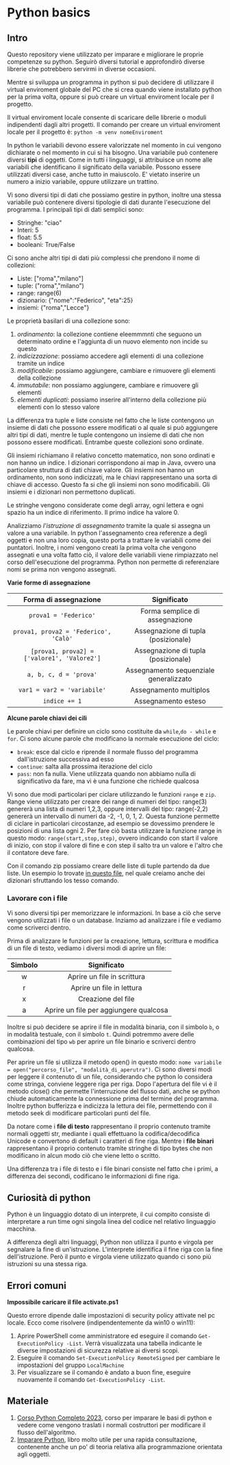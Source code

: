 # Python basics


## Intro

Questo repository viene utilizzato per imparare e migliorare le proprie competenze su python. Seguirò diversi tutorial e approfondirò diverse librerie
che potrebbero servirmi in diverse occasioni.

Mentre si sviluppa un programma in python si può decidere di utilizzare il virtual enviroment globale del PC che si crea quando viene
installato python per la prima volta, oppure si può creare un virtual enviroment locale per il progetto. 

Il virtual enviroment locale consente di scaricare delle librerie o moduli indipendenti dagli altri progetti. Il comando per 
creare un virtual enviroment locale per il progetto è: ```python -m venv nomeEnviroment``` 

In python le variabili devono essere valorizzate nel momento in cui vengono dichiarate o nel momento in cui si ha bisogno. Una variabile 
può contenere diversi **tipi** di oggetti. Come in tutti i linguaggi, si attribuisce un nome alle variabili che identificano il significato della 
variabile. Possono essere utilizzati diversi case, anche tutto in maiuscolo. E' vietato inserire un numero a inizio variabile, oppure utilizzare un trattino.

Vi sono diversi tipi di dati che possiamo gestire in python, inoltre una stessa variabile può contenere diversi tipologie di dati durante l'esecuzione 
del programma. I principali tipi di dati semplici sono:

- Stringhe: "ciao"
- Interi: 5
- float: 5.5
- booleani: True/False

Ci sono anche altri tipi di dati più complessi che prendono il nome di collezioni:

- Liste: ["roma","milano"]
- tuple: ("roma","milano")
- range: range(6)
- dizionario: {"nome":"Federico", "eta":25}
- insiemi: {"roma","Lecce"}

Le proprietà basilari di una collezione sono:
1. _ordinamento_: la collezione contiene eleemmmnti che seguono un determinato ordine e l'aggiunta di un nuovo elemento non incide su questo
2. _indicizzazione_: possiamo accedere agli elementi di una collezione tramite un indice
3. _modificabile_: possiamo aggiungere, cambiare e rimuovere gli elementi della collezione
4. _immutabile_: non possiamo aggiungere, cambiare e rimuovere gli elementi
5. _elementi duplicati_: possiamo inserire all'interno della collezione più elementi con lo stesso valore

La differenza tra tuple e liste consiste nel fatto che le liste contengono un insieme di dati che possono essere modificati o al quale si può 
aggiungere altri tipi di dati, mentre le tuple contengono un insieme di dati che non possono essere modificati. Entrambe queste collezioni sono ordinate.

Gli insiemi richiamano il relativo concetto matematico, non sono ordinati e non hanno un indice. I dizionari corrispondono ai map in Java,
ovvero una particolare struttura di dati chiave valore.
Gli insiemi non hanno un ordinamento, non sono indicizzati, ma le chiavi rappresentano una 
sorta di chiave di accesso. Questo fa si che gli insiemi non sono modificabili. Gli insiemi e i dizionari non permettono duplicati.

Le stringhe vengono considerate come degli array, ogni lettera e ogni spazio ha un indice di riferimento. Il primo indice 
ha valore 0.

Analizziamo _l'istruzione di assegnamento_ tramite la quale si assegna un valore a una variabile. In python l'assegnamento 
crea referenze a degli oggetti e non una loro copia, questo porta a trattare le variabili come dei puntatori. Inoltre, 
i nomi vengono creati la prima volta che vengono assegnati e una volta fatto ciò, il valore delle variabili viene rimpiazzato 
nel corso dell'esecuzione del programma. Python non permette di referenziare nomi se prima non vengono assegnati.

**Varie forme di assegnazione**

|              Forma di assegnazione              |              Significato               |
|:-----------------------------------------------:|:--------------------------------------:|
|            ```prova1 = 'Federico'```            |     Forma semplice di assegnazione     |
|    ```prova1, prova2 = 'Federico', 'Calò'```    |  Assegnazione di tupla (posizionale)   |
| ```[prova1, prova2] = ['valore1', 'Valore2']``` |  Assegnazione di tupla (posizionale)   |
|           ```a, b, c, d = 'prova'```            | Assegnamento sequenziale generalizzato |
|         ```var1 = var2 = 'variabile'```         |         Assegnamento multiplos         |
|                ```indice += 1```                |          Assegnamento esteso           |

**Alcune parole chiavi dei cili**

Le parole chiavi per definire un ciclo sono costituite da ```while```,```do - while``` e ```for```. Ci sono alcune parole 
che modificano la normale esecuzione del ciclo:

- ```break```: esce dal ciclo e riprende il normale flusso del programma dall'istruzione successiva ad esso
- ```continue```: salta alla prossima iterazione del ciclo
- ```pass```: non fa nulla. Viene utilizzata quando non abbiamo nulla di significativo da fare, ma vi è una funzione che richiede qualcosa

Vi sono due modi particolari per ciclare utilizzando le funzioni ```range``` e ```zip```. Range viene utilizzato per creare 
dei range di numeri del tipo: range(3) genererà una lista di numeri 1,2,3, oppure intervalli del tipo: range(-2,2) genererà 
un intervallo di numeri da -2, -1, 0, 1, 2. Questa funzione permette di ciclare in particolari circostanze, ad esempio se 
dovessimo prendere le posizioni di una lista ogni 2. Per fare ciò basta utilizzare la funzione range in questo modo: 
```range(start,stop,step)```, ovvero indicando con start il valore di inizio, con stop il valore di fine e con step il salto 
tra un valore e l'altro che il contatore deve fare.

Con il comando zip possiamo creare delle liste di tuple partendo da due liste. Un esempio lo trovate [in questo file](prove.py), 
nel quale creiamo anche dei dizionari sfruttando los tesso comando.


### Lavorare con i file
Vi sono diversi tipi per memorizzare le informazioni. In base a ciò che serve vengono utilizzati i file o un database. 
Inziamo ad analizzare i file e vediamo come scriverci dentro.

Prima di analizzare le funzioni per la creazione, lettura, scrittura e modifica di un file di testo, vediamo i diversi modi
di aprire un file:

| Simbolo |              Significato               |
|:-------:|:--------------------------------------:|
|    w    |      Aprire un file in scrittura       |
|    r    |       Aprire un file in lettura        |
|    x    |           Creazione del file           |
|    a    | Aprire un file per aggiungere qualcosa |

Inoltre si può decidere se aprire il file in modalità binaria, con il simbolo ```b```, o in modalità testuale, con il 
simbolo ```t```. Quindi potremmo avere delle combinazioni del tipo ```wb``` per aprire un file binario e scriverci dentro 
qualcosa.

Per aprire un file si utilizza il metodo open() in questo modo: ```nome variabile = open("percorso_file", "modalità_di_aperutra")```.
Ci sono diversi modi per leggere il contenuto di un file, considerando che python lo considera come stringa, conviene 
leggere riga per riga. Dopo l'apertura del file vi è il metodo close() che permette l'interruzione del flusso dati, anche se 
python chiude automaticamente la connessione prima del termine del programma. Inoltre python bufferizza e indicizza la lettura 
dei file, permettendo con il metodo seek di modificare particolari punti del file.

Da notare come i **file di testo** rappresentano il proprio contenuto tramite normali oggetti str, mediante i quali effettuano 
la codifica/decodifica Unicode e convertono di default i caratteri di fine riga. Mentre i **file binari** rappresentano il 
proprio contenuto tramite stringhe di tipo bytes che non modificano in alcun modo ciò che viene letto o scritto.

Una differenza tra i file di testo e i file binari consiste nel fatto che i primi, a differenza dei secondi, codificano le 
informazioni di fine riga.


## Curiosità di python
Python è un linguaggio dotato di un interprete, il cui compito consiste di interpretare a run time ogni singola linea del 
codice nel relativo linguaggio macchina.

A differenza degli altri linguaggi, Python non utilizza il punto e virgola per segnalare la fine di un'istruzione. L'interprete 
identifica il fine riga con la fine dell'istruzione. Però il punto e virgola viene utilizzato quando ci sono più istruzioni 
su una stessa riga.

## Errori comuni

**Impossibile caricare il file activate.ps1**

Questo errore dipende dalle impostazioni di security policy attivate nel pc locale. Ecco come risolvere (indipendentemente da win10 o win11):
1. Aprire PowerShell come amministratore ed eseguire il comando ```Get-ExecutionPolicy -List```. Verrà visualizzata una tabella indicante le diverse impostazioni di sicurezza relative ai diversi scopi.
2. Eseguire il comando ```Set-ExecutionPolicy RemoteSigned``` per cambiare le impostazioni del gruppo ```LocalMachine```
3. Per visualizzare se il comando è andato a buon fine, eseguire nuovamente il comando ```Get-ExecutionPolicy -List```.





## Materiale

1. [Corso Python Completo 2023](https://www.youtube.com/watch?v=n093-I6K_oQ&list=PLP5MAKLy8lP8FAytdm2ncZbPioA9A2SgF), corso per imparare le basi di python e vedere come vengono traslati i normali 
costruttori per modificare il flusso dell'algoritmo.
2. [Imparare Python](https://amzn.to/3Ty9nY6), libro molto utile per una rapida consultazione, contenente anche un po' di 
teoria relativa alla programmazione orientata agli oggetti.